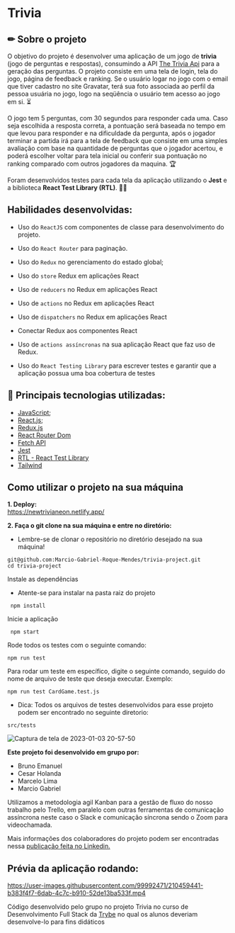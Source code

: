 # Trivia
## ✏ Sobre o projeto
O objetivo do projeto é desenvolver uma aplicação de um jogo de <strong>trivia</strong> (jogo de perguntas e respostas), consumindo a API [The Trivia Api](https://the-trivia-api.com/) para a geração das perguntas. O projeto consiste em uma tela de login, tela do jogo, página de feedback e ranking. Se o usuário logar no jogo com o email que tiver cadastro no site Gravatar, terá sua foto associada ao perfil da pessoa usuária no jogo, logo na seqüência o usuário tem acesso ao jogo em si. :hourglass_flowing_sand:

O jogo tem 5 perguntas, com 30 segundos para responder cada uma. Caso seja escolhida a resposta correta, a pontuação será baseada no tempo em que levou para responder e na dificuldade da pergunta, após o jogador terminar a partida irá para a tela de feedback que consiste em uma simples avaliação com base na quantidade de perguntas que o jogador acertou, e poderá escolher voltar para tela inicial ou conferir sua pontuação no ranking comparado com outros jogadores da maquina. :trophy:

Foram desenvolvidos testes para cada tela da aplicação utilizando o <strong>Jest</strong> e a biblioteca <strong>React Test Library (RTL)</strong>. :man_technologist:

## Habilidades desenvolvidas:
* Uso do `ReactJS` com componentes de classe para desenvolvimento do projeto.

* Uso do `React Router` para paginação.

* Uso do `Redux` no gerenciamento do estado global;

* Uso do `store` Redux em aplicações React

* Uso de `reducers` no Redux em aplicações React

* Uso de `actions` no Redux em aplicações React

* Uso de `dispatchers` no Redux em aplicações React

* Conectar Redux aos componentes React

* Uso de `actions assíncronas` na sua aplicação React que faz uso de Redux.

* Uso do `React Testing Library` para escrever testes e garantir que a aplicação possua uma boa cobertura de testes

## :wrench: Principais tecnologias utilizadas: 
- [JavaScript](https://developer.mozilla.org/pt-BR/docs/Web/JavaScript);
- [React.js](https://pt-br.reactjs.org/);
- [Redux.js](https://redux.js.org/)
- [React Router Dom](https://reactrouter.com/en/main)
- [Fetch API](https://developer.mozilla.org/pt-BR/docs/Web/API/Fetch_API)
- [Jest](https://jestjs.io/pt-BR/)
- [RTL - React Test Library](https://testing-library.com/docs/react-testing-library/intro/)
- [Tailwind](https://tailwindcss.com/)

## Como utilizar o projeto na sua máquina
<strong>1. Deploy:</strong>
</br>
<a href="https://newtrivianeon.netlify.app/">https://newtrivianeon.netlify.app/</a>


<strong>2. Faça o git clone na sua máquina e entre no diretório:</strong>
 - Lembre-se de clonar o repositório no diretório desejado na sua máquina!
 ```
git@github.com:Marcio-Gabriel-Roque-Mendes/trivia-project.git
 cd trivia-project
 ```
 Instale as dependências
 - Atente-se para instalar na pasta raiz do projeto
```
 npm install
```
Inicie a aplicação 
```
 npm start
```
Rode todos os testes com o seguinte comando:
```
npm run test 
```
Para rodar um teste em específico, digite o seguinte comando, seguido do nome de arquivo de teste que deseja executar. Exemplo:
```
npm run test CardGame.test.js
```
- Dica: Todos os arquivos de testes desenvolvidos para esse projeto podem ser encontrado no seguinte diretorio:
```
src/tests
```
![Captura de tela de 2023-01-03 20-57-50](https://user-images.githubusercontent.com/99992471/210460937-f9eee0bc-72e7-4b39-941a-383b542bacbd.png)

<strong/>Este projeto foi desenvolvido em grupo por:</strong>

* Bruno Emanuel
* Cesar Holanda
* Marcelo Lima
* Marcio Gabriel

Utilizamos a metodologia agil Kanban para a gestão de fluxo do nosso trabalho pelo Trello, em paralelo com outras ferramentas de comunicação assíncrona neste caso o Slack e comunicação síncrona sendo o Zoom para videochamada. 

Mais informações dos colaboradores do projeto podem ser encontradas nessa [publicação feita no Linkedin.](https://www.linkedin.com/posts/marcio-gabriel-roque_frontend-react-redux-activity-7016201802920407040-wxwq?utm_source=share&utm_medium=member_desktop)

## Prévia da aplicação rodando:
https://user-images.githubusercontent.com/99992471/210459441-b383f4f7-6dab-4c7c-b910-52de13ba533f.mp4

Código desenvolvido pelo grupo no projeto Trivia no curso de Desenvolvimento Full Stack da [Trybe](https://www.betrybe.com/) no qual os alunos deveriam desenvolve-lo para fins didáticos
